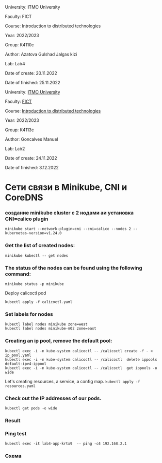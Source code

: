University: ITMO University

Faculty: FICT

Course: Introduction to distributed technologies

Year: 2022/2023

Group: K4110c

Author: Azatova Gulshad Jalgas kizi

Lab: Lab4

Date of create: 20.11.2022

Date of finished: 25.11.2022

University: [ITMO University](https://itmo.ru/ru/)

Faculty: [FICT](https://fict.itmo.ru)

Course: [Introduction to distributed technologies](https://github.com/itmo-ict-faculty/introduction-to-distributed-technologies)

Year: 2022/2023

Group: K4113c

Author: Goncalves Manuel

Lab: Lab2

Date of create: 24.11.2022

Date of finished: 3.12.2022

# Сети связи в Minikube, CNI и CoreDNS



### создание minikube cluster с 2 нодами aи установка CNI=calico plugin
```
minikube start --network-plugin=cni --cni=calico --nodes 2 --kubernetes-version=v1.24.0
```


### Get the list of created nodes:
```
minikube kubectl -- get nodes
```

### The status of the nodes can be found using the following command:

`minikube status -p minikube`


Deploy calicoctl pod

`kubectl apply -f calicoctl.yaml`


### Set labels for nodes
```
kubectl label nodes minikube zone=west
kubectl label nodes minikube-m02 zone=east
```

### Creating an ip pool, remove the default pool:
```
kubectl exec -i -n kube-system calicoctl -- /calicoctl create -f - < ip_pool.yaml
kubectl exec -i -n kube-system calicoctl -- /calicoctl  delete ippools default-ipv4-ippool
kubectl exec -i -n kube-system calicoctl -- /calicoctl  get ippools -o wide
```

Let's creating resources, a service, a config map.
`kubectl apply -f resources.yaml`


### Check out the IP addresses of our pods.
`kubectl get pods -o wide`



### Result 


### Ping test
`kubectl exec -it lab4-app-krtx9  -- ping -c4 192.168.2.1`



### Схема
